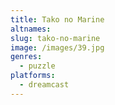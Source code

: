 ```yaml
---
title: Tako no Marine
altnames:
slug: tako-no-marine
image: /images/39.jpg
genres:
  - puzzle
platforms:
  - dreamcast
---
```


